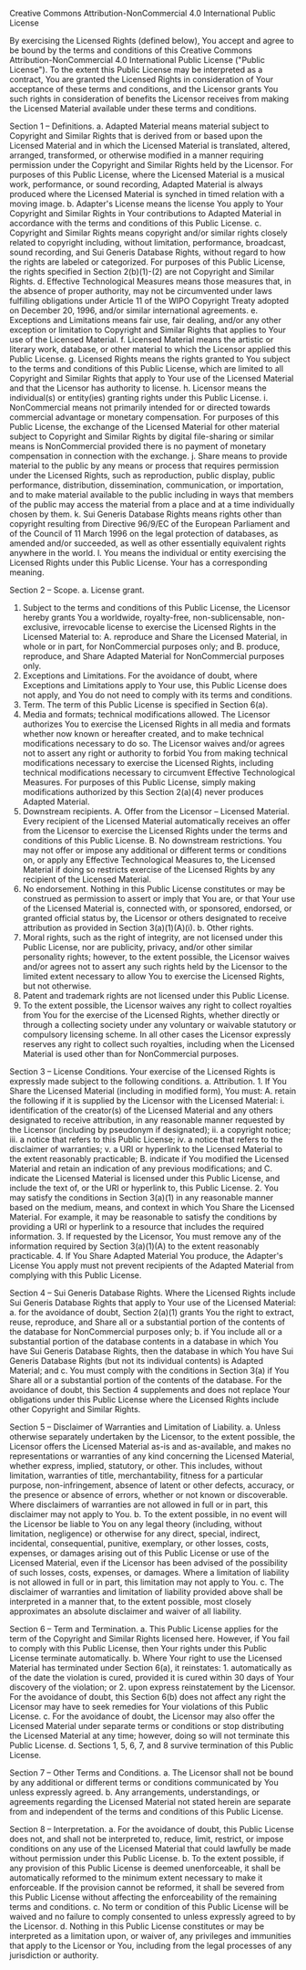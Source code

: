 Creative Commons Attribution-NonCommercial 4.0 International Public License

By exercising the Licensed Rights (defined below), You accept and agree to be bound by the terms and conditions of this Creative Commons Attribution-NonCommercial 4.0 International Public License ("Public License"). To the extent this Public License may be interpreted as a contract, You are granted the Licensed Rights in consideration of Your acceptance of these terms and conditions, and the Licensor grants You such rights in consideration of benefits the Licensor receives from making the Licensed Material available under these terms and conditions.

Section 1 – Definitions.
a.	Adapted Material means material subject to Copyright and Similar Rights that is derived from or based upon the Licensed Material and in which the Licensed Material is translated, altered, arranged, transformed, or otherwise modified in a manner requiring permission under the Copyright and Similar Rights held by the Licensor. For purposes of this Public License, where the Licensed Material is a musical work, performance, or sound recording, Adapted Material is always produced where the Licensed Material is synched in timed relation with a moving image.
b.	Adapter's License means the license You apply to Your Copyright and Similar Rights in Your contributions to Adapted Material in accordance with the terms and conditions of this Public License.
c.	Copyright and Similar Rights means copyright and/or similar rights closely related to copyright including, without limitation, performance, broadcast, sound recording, and Sui Generis Database Rights, without regard to how the rights are labeled or categorized. For purposes of this Public License, the rights specified in Section 2(b)(1)-(2) are not Copyright and Similar Rights.
d.	Effective Technological Measures means those measures that, in the absence of proper authority, may not be circumvented under laws fulfilling obligations under Article 11 of the WIPO Copyright Treaty adopted on December 20, 1996, and/or similar international agreements.
e.	Exceptions and Limitations means fair use, fair dealing, and/or any other exception or limitation to Copyright and Similar Rights that applies to Your use of the Licensed Material.
f.	Licensed Material means the artistic or literary work, database, or other material to which the Licensor applied this Public License.
g.	Licensed Rights means the rights granted to You subject to the terms and conditions of this Public License, which are limited to all Copyright and Similar Rights that apply to Your use of the Licensed Material and that the Licensor has authority to license.
h.	Licensor means the individual(s) or entity(ies) granting rights under this Public License.
i.	NonCommercial means not primarily intended for or directed towards commercial advantage or monetary compensation. For purposes of this Public License, the exchange of the Licensed Material for other material subject to Copyright and Similar Rights by digital file-sharing or similar means is NonCommercial provided there is no payment of monetary compensation in connection with the exchange.
j.	Share means to provide material to the public by any means or process that requires permission under the Licensed Rights, such as reproduction, public display, public performance, distribution, dissemination, communication, or importation, and to make material available to the public including in ways that members of the public may access the material from a place and at a time individually chosen by them.
k.	Sui Generis Database Rights means rights other than copyright resulting from Directive 96/9/EC of the European Parliament and of the Council of 11 March 1996 on the legal protection of databases, as amended and/or succeeded, as well as other essentially equivalent rights anywhere in the world.
l.	You means the individual or entity exercising the Licensed Rights under this Public License. Your has a corresponding meaning.

Section 2 – Scope.
a.	License grant.
1.	Subject to the terms and conditions of this Public License, the Licensor hereby grants You a worldwide, royalty-free, non-sublicensable, non-exclusive, irrevocable license to exercise the Licensed Rights in the Licensed Material to:
A.	reproduce and Share the Licensed Material, in whole or in part, for NonCommercial purposes only; and
B.	produce, reproduce, and Share Adapted Material for NonCommercial purposes only.
2.	Exceptions and Limitations. For the avoidance of doubt, where Exceptions and Limitations apply to Your use, this Public License does not apply, and You do not need to comply with its terms and conditions.
3.	Term. The term of this Public License is specified in Section 6(a).
4.	Media and formats; technical modifications allowed. The Licensor authorizes You to exercise the Licensed Rights in all media and formats whether now known or hereafter created, and to make technical modifications necessary to do so. The Licensor waives and/or agrees not to assert any right or authority to forbid You from making technical modifications necessary to exercise the Licensed Rights, including technical modifications necessary to circumvent Effective Technological Measures. For purposes of this Public License, simply making modifications authorized by this Section 2(a)(4) never produces Adapted Material.
5.	Downstream recipients.
A.	Offer from the Licensor – Licensed Material. Every recipient of the Licensed Material automatically receives an offer from the Licensor to exercise the Licensed Rights under the terms and conditions of this Public License.
B.	No downstream restrictions. You may not offer or impose any additional or different terms or conditions on, or apply any Effective Technological Measures to, the Licensed Material if doing so restricts exercise of the Licensed Rights by any recipient of the Licensed Material.
6.	No endorsement. Nothing in this Public License constitutes or may be construed as permission to assert or imply that You are, or that Your use of the Licensed Material is, connected with, or sponsored, endorsed, or granted official status by, the Licensor or others designated to receive attribution as provided in Section 3(a)(1)(A)(i).
b.	Other rights.
1.	Moral rights, such as the right of integrity, are not licensed under this Public License, nor are publicity, privacy, and/or other similar personality rights; however, to the extent possible, the Licensor waives and/or agrees not to assert any such rights held by the Licensor to the limited extent necessary to allow You to exercise the Licensed Rights, but not otherwise.
2.	Patent and trademark rights are not licensed under this Public License.
3.	To the extent possible, the Licensor waives any right to collect royalties from You for the exercise of the Licensed Rights, whether directly or through a collecting society under any voluntary or waivable statutory or compulsory licensing scheme. In all other cases the Licensor expressly reserves any right to collect such royalties, including when the Licensed Material is used other than for NonCommercial purposes.

Section 3 – License Conditions.
Your exercise of the Licensed Rights is expressly made subject to the following conditions.
a.	Attribution.
    1.	If You Share the Licensed Material (including in modified form), You must:
        A.	retain the following if it is supplied by the Licensor with the Licensed Material:
            i.	identification of the creator(s) of the Licensed Material and any others designated to receive attribution, in any reasonable manner requested by the Licensor (including by pseudonym if designated);
            ii.	a copyright notice;
            iii.	a notice that refers to this Public License;
            iv.	a notice that refers to the disclaimer of warranties;
            v.	a URI or hyperlink to the Licensed Material to the extent reasonably practicable;
        B.	indicate if You modified the Licensed Material and retain an indication of any previous modifications; and
        C.	indicate the Licensed Material is licensed under this Public License, and include the text of, or the URI or hyperlink to, this Public License.
    2.	You may satisfy the conditions in Section 3(a)(1) in any reasonable manner based on the medium, means, and context in which You Share the Licensed Material. For example, it may be reasonable to satisfy the conditions by providing a URI or hyperlink to a resource that includes the required information.
    3.	If requested by the Licensor, You must remove any of the information required by Section 3(a)(1)(A) to the extent reasonably practicable.
    4.	If You Share Adapted Material You produce, the Adapter's License You apply must not prevent recipients of the Adapted Material from complying with this Public License.

Section 4 – Sui Generis Database Rights.
Where the Licensed Rights include Sui Generis Database Rights that apply to Your use of the Licensed Material:
a.	for the avoidance of doubt, Section 2(a)(1) grants You the right to extract, reuse, reproduce, and Share all or a substantial portion of the contents of the database for NonCommercial purposes only;
b.	if You include all or a substantial portion of the database contents in a database in which You have Sui Generis Database Rights, then the database in which You have Sui Generis Database Rights (but not its individual contents) is Adapted Material; and
c.	You must comply with the conditions in Section 3(a) if You Share all or a substantial portion of the contents of the database.
For the avoidance of doubt, this Section 4 supplements and does not replace Your obligations under this Public License where the Licensed Rights include other Copyright and Similar Rights.

Section 5 – Disclaimer of Warranties and Limitation of Liability.
a.	Unless otherwise separately undertaken by the Licensor, to the extent possible, the Licensor offers the Licensed Material as-is and as-available, and makes no representations or warranties of any kind concerning the Licensed Material, whether express, implied, statutory, or other. This includes, without limitation, warranties of title, merchantability, fitness for a particular purpose, non-infringement, absence of latent or other defects, accuracy, or the presence or absence of errors, whether or not known or discoverable. Where disclaimers of warranties are not allowed in full or in part, this disclaimer may not apply to You.
b.	To the extent possible, in no event will the Licensor be liable to You on any legal theory (including, without limitation, negligence) or otherwise for any direct, special, indirect, incidental, consequential, punitive, exemplary, or other losses, costs, expenses, or damages arising out of this Public License or use of the Licensed Material, even if the Licensor has been advised of the possibility of such losses, costs, expenses, or damages. Where a limitation of liability is not allowed in full or in part, this limitation may not apply to You.
c.	The disclaimer of warranties and limitation of liability provided above shall be interpreted in a manner that, to the extent possible, most closely approximates an absolute disclaimer and waiver of all liability.

Section 6 – Term and Termination.
a.	This Public License applies for the term of the Copyright and Similar Rights licensed here. However, if You fail to comply with this Public License, then Your rights under this Public License terminate automatically.
b.	Where Your right to use the Licensed Material has terminated under Section 6(a), it reinstates:
    1.	automatically as of the date the violation is cured, provided it is cured within 30 days of Your discovery of the violation; or
    2.	upon express reinstatement by the Licensor.
    For the avoidance of doubt, this Section 6(b) does not affect any right the Licensor may have to seek remedies for Your violations of this Public License.
c.	For the avoidance of doubt, the Licensor may also offer the Licensed Material under separate terms or conditions or stop distributing the Licensed Material at any time; however, doing so will not terminate this Public License.
d.	Sections 1, 5, 6, 7, and 8 survive termination of this Public License.

Section 7 – Other Terms and Conditions.
a.	The Licensor shall not be bound by any additional or different terms or conditions communicated by You unless expressly agreed.
b.	Any arrangements, understandings, or agreements regarding the Licensed Material not stated herein are separate from and independent of the terms and conditions of this Public License.

Section 8 – Interpretation.
a.	For the avoidance of doubt, this Public License does not, and shall not be interpreted to, reduce, limit, restrict, or impose conditions on any use of the Licensed Material that could lawfully be made without permission under this Public License.
b.	To the extent possible, if any provision of this Public License is deemed unenforceable, it shall be automatically reformed to the minimum extent necessary to make it enforceable. If the provision cannot be reformed, it shall be severed from this Public License without affecting the enforceability of the remaining terms and conditions.
c.	No term or condition of this Public License will be waived and no failure to comply consented to unless expressly agreed to by the Licensor.
d.	Nothing in this Public License constitutes or may be interpreted as a limitation upon, or waiver of, any privileges and immunities that apply to the Licensor or You, including from the legal processes of any jurisdiction or authority.
